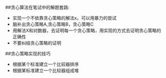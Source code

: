 ##贪心算法在笔试中的解题套路:
+ 实现一个不依靠贪心策略的解法x。可以用暴力的尝试
+ 脑补出贪心策略A,贪心策略B，贪心策略C
+ 用解法X和对数器，去证明每一个贪心策略，用实现的方式去证明贪心策略的正确性
+ 不要纠结贪心策略的证明

##贪心策略实现的技巧
+ 根据某个标准建立一个比较器排序
+ 根据某标准建立一个比较器组成堆